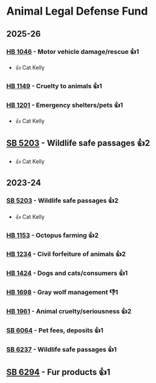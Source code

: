 # Animal Legal Defense Fund
## 2025-26

### [HB 1046](/bill/2025-26/hb/1046/) - Motor vehicle damage/rescue 👍1  
* 👍 Cat Kelly

### [HB 1149](/bill/2025-26/hb/1149/) - Cruelty to animals 👍1  

### [HB 1201](/bill/2025-26/hb/1201/) - Emergency shelters/pets 👍1  
* 👍 Cat Kelly

## [SB 5203](/bill/2025-26/sb/5203/) - Wildlife safe passages 👍2  
* 👍 Cat Kelly

## 2023-24

### [SB 5203](/bill/2023-24/sb/5203/) - Wildlife safe passages 👍2  
* 👍 Cat Kelly

### [HB 1153](/bill/2023-24/hb/1153/) - Octopus farming 👍2  

### [HB 1234](/bill/2023-24/hb/1234/) - Civil forfeiture of animals 👍2  

### [HB 1424](/bill/2023-24/hb/1424/) - Dogs and cats/consumers 👍1  

### [HB 1698](/bill/2023-24/hb/1698/) - Gray wolf management  👎1 

### [HB 1961](/bill/2023-24/hb/1961/) - Animal cruelty/seriousness 👍2  

### [SB 6064](/bill/2023-24/sb/6064/) - Pet fees, deposits 👍1  

### [SB 6237](/bill/2023-24/sb/6237/) - Wildlife safe passages 👍1  

## [SB 6294](/bill/2023-24/sb/6294/) - Fur products 👍1  
